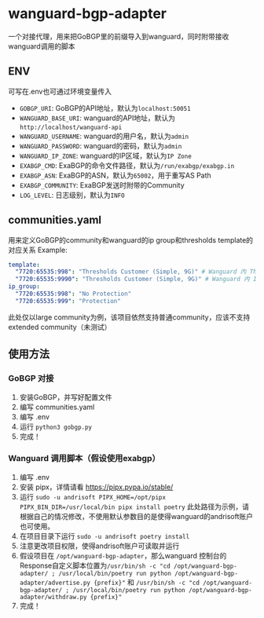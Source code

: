 # wanguard-bgp-adapter

一个对接代理，用来把GoBGP里的前缀导入到wanguard，同时附带接收wanguard调用的脚本

## ENV
可写在.env也可通过环境变量传入
- `GOBGP_URI`: GoBGP的API地址，默认为`localhost:50051`
- `WANGUARD_BASE_URI`: wanguard的API地址，默认为`http://localhost/wanguard-api`
- `WANGUARD_USERNAME`: wanguard的用户名，默认为`admin`
- `WANGUARD_PASSWORD`: wanguard的密码，默认为`admin`
- `WANGUARD_IP_ZONE`: wanguard的IP区域，默认为`IP Zone`
- `EXABGP_CMD`: ExaBGP的命令文件路径，默认为`/run/exabgp/exabgp.in`
- `EXABGP_ASN`: ExaBGP的ASN，默认为`65002`，用于重写AS Path
- `EXABGP_COMMUNITY`: ExaBGP发送时附带的Community
- `LOG_LEVEL`: 日志级别，默认为`INFO`

## communities.yaml
用来定义GoBGP的community和wanguard的ip group和thresholds template的对应关系
Example: 
```yaml
template:
  "7720:65535:998": "Thresholds Customer (Simple, 9G)" # Wanguard 内 Thresholds Template 的名字
  "7720:65535:9990": "Thresholds Customer (Simple, 9G)" # Wanguard 内 IP Group 的名字
ip_group:
  "7720:65535:998": "No Protection"
  "7720:65535:999": "Protection"
```
此处仅以large community为例，该项目依然支持普通community，应该不支持extended community（未测试）
## 使用方法
### GoBGP 对接
1. 安装GoBGP，并写好配置文件
2. 编写 communities.yaml
3. 编写 .env
4. 运行 `python3 gobgp.py`
5. 完成！
### Wanguard 调用脚本（假设使用exabgp）
1. 编写 .env
2. 安装 pipx，详情请看 https://pipx.pypa.io/stable/
3. 运行 `sudo -u andrisoft PIPX_HOME=/opt/pipx PIPX_BIN_DIR=/usr/local/bin pipx install poetry` 此处路径为示例，请根据自己的情况修改，不使用默认参数目的是使得wanguard的andrisoft账户也可使用。
4. 在项目目录下运行 `sudo -u andrisoft poetry install`
5. 注意更改项目权限，使得andrisoft账户可读取并运行
6. 假设项目在 `/opt/wanguard-bgp-adapter`，那么wanguard 控制台的Response自定义脚本位置为`/usr/bin/sh -c "cd /opt/wanguard-bgp-adapter/ ; /usr/local/bin/poetry run python /opt/wanguard-bgp-adapter/advertise.py {prefix}"` 和 
`/usr/bin/sh -c "cd /opt/wanguard-bgp-adapter/ ; /usr/local/bin/poetry run python /opt/wanguard-bgp-adapter/withdraw.py {prefix}"`
7. 完成！
